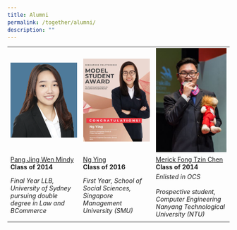 ```yaml
---
title: Alumni
permalink: /together/alumni/
description: ""
---
```

|  |  |  |
| -------- | -------- | -------- |
| <img src="/images/Pang%20Jing%20Wen%20Mindy.png" style="width:300px;"/> | <img src="/images/alumni%20ng%20ying.jpg" style="width:300px;"/>  | <img src="/images/alumni%20merick.jpg" style="width:300px;"/> |
| [Pang Jing Wen Mindy](/files/Write-up%20for%20Alumni.pdf) <br> **Class of 2014** | [Ng Ying](/files/Write-up%20for%20Alumni2.pdf) <br> **Class of 2016** | [Merick Fong Tzin Chen](/files/Write-up%20for%20Alumni3.pdf) <br> **Class of 2014** |
| _Final Year LLB, University of Sydney pursuing double degree in Law and BCommerce_ | _First Year, School of Social Sciences, Singapore Management University (SMU)_ | _Enlisted in OCS_ <br> <br>_Prospective student, Computer Engineering Nanyang Technological University (NTU)_ | 
| | |